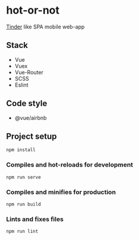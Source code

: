 # hot-or-not
[Tinder](https://tinder.com/) like SPA mobile web-app

## Stack
 - Vue
 - Vuex
 - Vue-Router
 - SCSS
 - Eslint

## Code style
 - @vue/airbnb


## Project setup
```
npm install
```

### Compiles and hot-reloads for development
```
npm run serve
```

### Compiles and minifies for production
```
npm run build
```

### Lints and fixes files
```
npm run lint
```
